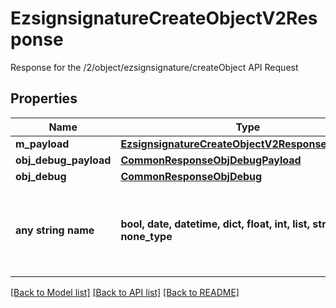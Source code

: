 # EzsignsignatureCreateObjectV2Response

Response for the /2/object/ezsignsignature/createObject API Request

## Properties
Name | Type | Description | Notes
------------ | ------------- | ------------- | -------------
**m_payload** | [**EzsignsignatureCreateObjectV2ResponseMPayload**](EzsignsignatureCreateObjectV2ResponseMPayload.md) |  | 
**obj_debug_payload** | [**CommonResponseObjDebugPayload**](CommonResponseObjDebugPayload.md) |  | [optional] 
**obj_debug** | [**CommonResponseObjDebug**](CommonResponseObjDebug.md) |  | [optional] 
**any string name** | **bool, date, datetime, dict, float, int, list, str, none_type** | any string name can be used but the value must be the correct type | [optional]

[[Back to Model list]](../README.md#documentation-for-models) [[Back to API list]](../README.md#documentation-for-api-endpoints) [[Back to README]](../README.md)



